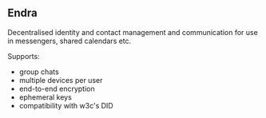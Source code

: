 ## Endra

Decentralised identity and contact management and communication for use in messengers, shared calendars etc.

Supports:
- group chats
- multiple devices per user
- end-to-end encryption
- ephemeral keys
- compatibility with w3c's DID